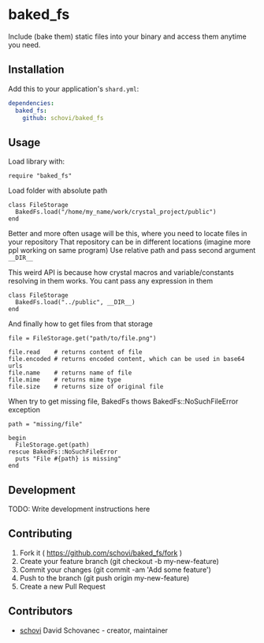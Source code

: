 # baked_fs

Include (bake them) static files into your binary and access them anytime you need.

## Installation


Add this to your application's `shard.yml`:

```yaml
dependencies:
  baked_fs:
    github: schovi/baked_fs
```


## Usage

Load library with:

```crystal
require "baked_fs"

```

Load folder with absolute path

```crystal
class FileStorage
  BakedFs.load("/home/my_name/work/crystal_project/public")
end
```

Better and more often usage will be this, where you need to locate files in your repository
That repository can be in different locations (imagine more ppl working on same program)
Use relative path and pass second argument `__DIR__`

This weird API is because how crystal macros and variable/constants resolving in them works. You cant pass any expression in them

```crystal
class FileStorage
  BakedFs.load("../public", __DIR__)
end

```

And finally how to get files from that storage

```crystal
file = FileStorage.get("path/to/file.png")

file.read    # returns content of file
file.encoded # returns encoded content, which can be used in base64 urls
file.name    # returns name of file
file.mime    # returns mime type
file.size    # returns size of original file
```

When try to get missing file, BakedFs thows BakedFs::NoSuchFileError exception

```crystal
path = "missing/file"

begin
  FileStorage.get(path)
rescue BakedFs::NoSuchFileError
  puts "File #{path} is missing"
end
```

## Development

TODO: Write development instructions here

## Contributing

1. Fork it ( https://github.com/schovi/baked_fs/fork )
2. Create your feature branch (git checkout -b my-new-feature)
3. Commit your changes (git commit -am 'Add some feature')
4. Push to the branch (git push origin my-new-feature)
5. Create a new Pull Request

## Contributors

- [schovi](https://github.com/schovi) David Schovanec - creator, maintainer
